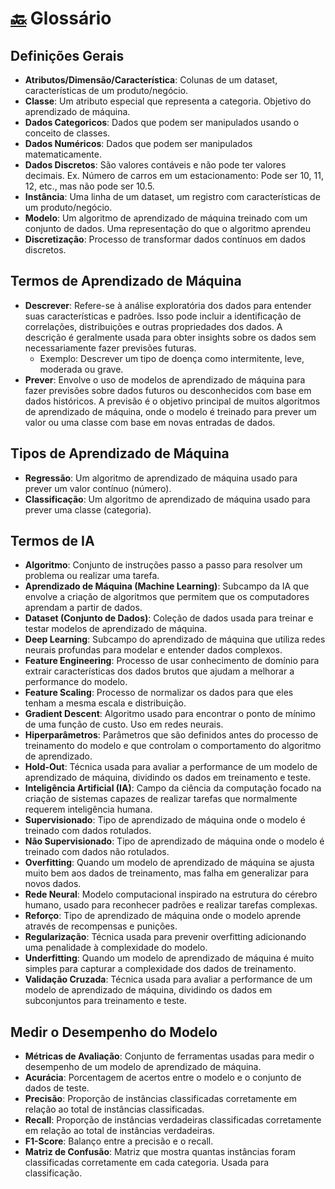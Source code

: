 # [🔙](../README.md) Glossário

## Definições Gerais
- **Atributos/Dimensão/Característica**: Colunas de um dataset, características de um produto/negócio.
- **Classe**: Um atributo especial que representa a categoria. Objetivo do aprendizado de máquina.
- **Dados Categoricos**: Dados que podem ser manipulados usando o conceito de classes.
- **Dados Numéricos**: Dados que podem ser manipulados matematicamente.
- **Dados Discretos**: São valores contáveis e não pode ter valores decimais. Ex. Número de carros em um estacionamento: Pode ser 10, 11, 12, etc., mas não pode ser 10.5.
- **Instância**: Uma linha de um dataset, um registro com características de um produto/negócio.
- **Modelo**: Um algoritmo de aprendizado de máquina treinado com um conjunto de dados. Uma representação do que o algoritmo aprendeu
- **Discretização**: Processo de transformar dados contínuos em dados discretos.

## Termos de Aprendizado de Máquina
- **Descrever**: Refere-se à análise exploratória dos dados para entender suas características e padrões. Isso pode incluir a identificação de correlações, distribuições e outras propriedades dos dados. A descrição é geralmente usada para obter insights sobre os dados sem necessariamente fazer previsões futuras.
    - Exemplo: Descrever um tipo de doença como intermitente, leve, moderada ou grave.
- **Prever**: Envolve o uso de modelos de aprendizado de máquina para fazer previsões sobre dados futuros ou desconhecidos com base em dados históricos. A previsão é o objetivo principal de muitos algoritmos de aprendizado de máquina, onde o modelo é treinado para prever um valor ou uma classe com base em novas entradas de dados.

## Tipos de Aprendizado de Máquina
- **Regressão**: Um algoritmo de aprendizado de máquina usado para prever um valor contínuo (número).
- **Classificação**: Um algoritmo de aprendizado de máquina usado para prever uma classe (categoria).

## Termos de IA
- **Algoritmo**: Conjunto de instruções passo a passo para resolver um problema ou realizar uma tarefa.
- **Aprendizado de Máquina (Machine Learning)**: Subcampo da IA que envolve a criação de algoritmos que permitem que os computadores aprendam a partir de dados.
- **Dataset (Conjunto de Dados)**: Coleção de dados usada para treinar e testar modelos de aprendizado de máquina.
- **Deep Learning**: Subcampo do aprendizado de máquina que utiliza redes neurais profundas para modelar e entender dados complexos.
- **Feature Engineering**: Processo de usar conhecimento de domínio para extrair características dos dados brutos que ajudam a melhorar a performance do modelo.
- **Feature Scaling**: Processo de normalizar os dados para que eles tenham a mesma escala e distribuição.
- **Gradient Descent**: Algoritmo usado para encontrar o ponto de mínimo de uma função de custo. Uso em redes neurais.
- **Hiperparâmetros**: Parâmetros que são definidos antes do processo de treinamento do modelo e que controlam o comportamento do algoritmo de aprendizado.
- **Hold-Out**: Técnica usada para avaliar a performance de um modelo de aprendizado de máquina, dividindo os dados em treinamento e teste.
- **Inteligência Artificial (IA)**: Campo da ciência da computação focado na criação de sistemas capazes de realizar tarefas que normalmente requerem inteligência humana.
- **Supervisionado**: Tipo de aprendizado de máquina onde o modelo é treinado com dados rotulados.
- **Não Supervisionado**: Tipo de aprendizado de máquina onde o modelo é treinado com dados não rotulados.
- **Overfitting**: Quando um modelo de aprendizado de máquina se ajusta muito bem aos dados de treinamento, mas falha em generalizar para novos dados.
- **Rede Neural**: Modelo computacional inspirado na estrutura do cérebro humano, usado para reconhecer padrões e realizar tarefas complexas.
- **Reforço**: Tipo de aprendizado de máquina onde o modelo aprende através de recompensas e punições.
- **Regularização**: Técnica usada para prevenir overfitting adicionando uma penalidade à complexidade do modelo.
- **Underfitting**: Quando um modelo de aprendizado de máquina é muito simples para capturar a complexidade dos dados de treinamento.
- **Validação Cruzada**: Técnica usada para avaliar a performance de um modelo de aprendizado de máquina, dividindo os dados em subconjuntos para treinamento e teste.


## Medir o Desempenho do Modelo

- **Métricas de Avaliação**: Conjunto de ferramentas usadas para medir o desempenho de um modelo de aprendizado de máquina.
- **Acurácia**: Porcentagem de acertos entre o modelo e o conjunto de dados de teste.
- **Precisão**: Proporção de instâncias classificadas corretamente em relação ao total de instâncias classificadas.
- **Recall**: Proporção de instâncias verdadeiras classificadas corretamente em relação ao total de instâncias verdadeiras.
- **F1-Score**: Balanço entre a precisão e o recall.
- **Matriz de Confusão**: Matriz que mostra quantas instâncias foram classificadas corretamente em cada categoria. Usada para classificação.

